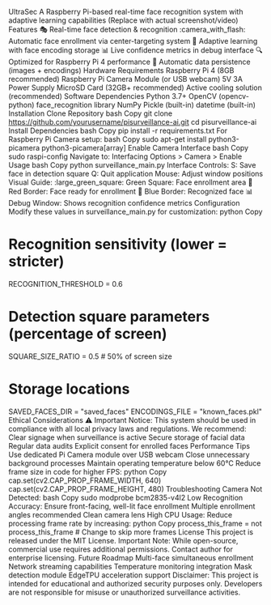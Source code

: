UltraSec
A Raspberry Pi-based real-time face recognition system with adaptive learning capabilities
 (Replace with actual screenshot/video)
Features
:performing_arts: Real-time face detection & recognition
:camera_with_flash: Automatic face enrollment via center-targeting system
:brain: Adaptive learning with face encoding storage
:bar_chart: Live confidence metrics in debug interface
:mag: Optimized for Raspberry Pi 4 performance
:file_folder: Automatic data persistence (images + encodings)
Hardware Requirements
Raspberry Pi 4 (8GB recommended)
Raspberry Pi Camera Module (or USB webcam)
5V 3A Power Supply
MicroSD Card (32GB+ recommended)
Active cooling solution (recommended)
Software Dependencies
Python 3.7+
OpenCV (opencv-python)
face_recognition library
NumPy
Pickle (built-in)
datetime (built-in)
Installation
Clone Repository
bash
Copy
git clone https://github.com/yourusername/pisurveillance-ai.git
cd pisurveillance-ai
Install Dependencies
bash
Copy
pip install -r requirements.txt
For Raspberry Pi Camera setup:
bash
Copy
sudo apt-get install python3-picamera python3-picamera[array]
Enable Camera Interface
bash
Copy
sudo raspi-config
Navigate to: Interfacing Options > Camera > Enable
Usage
bash
Copy
python surveillance_main.py
Interface Controls:
S: Save face in detection square
Q: Quit application
Mouse: Adjust window positions
Visual Guide:
:large_green_square: Green Square: Face enrollment area
:red_circle: Red Border: Face ready for enrollment
:large_blue_circle: Blue Border: Recognized face
:bar_chart: Debug Window: Shows recognition confidence metrics
Configuration
Modify these values in surveillance_main.py for customization:
python
Copy
# Recognition sensitivity (lower = stricter)
RECOGNITION_THRESHOLD = 0.6

# Detection square parameters (percentage of screen)
SQUARE_SIZE_RATIO = 0.5  # 50% of screen size

# Storage locations
SAVED_FACES_DIR = "saved_faces"
ENCODINGS_FILE = "known_faces.pkl"
Ethical Considerations
:warning: Important Notice:
This system should be used in compliance with all local privacy laws and regulations. We recommend:
Clear signage when surveillance is active
Secure storage of facial data
Regular data audits
Explicit consent for enrolled faces
Performance Tips
Use dedicated Pi Camera module over USB webcam
Close unnecessary background processes
Maintain operating temperature below 60°C
Reduce frame size in code for higher FPS:
python
Copy
cap.set(cv2.CAP_PROP_FRAME_WIDTH, 640)
cap.set(cv2.CAP_PROP_FRAME_HEIGHT, 480)
Troubleshooting
Camera Not Detected:
bash
Copy
sudo modprobe bcm2835-v4l2
Low Recognition Accuracy:
Ensure front-facing, well-lit face enrollment
Multiple enrollment angles recommended
Clean camera lens
High CPU Usage:
Reduce processing frame rate by increasing:
python
Copy
process_this_frame = not process_this_frame  # Change to skip more frames
License
This project is released under the MIT License.
Important Note: While open-source, commercial use requires additional permissions. Contact author for enterprise licensing.
Future Roadmap
Multi-face simultaneous enrollment
Network streaming capabilities
Temperature monitoring integration
Mask detection module
EdgeTPU acceleration support
Disclaimer: This project is intended for educational and authorized security purposes only. Developers are not responsible for misuse or unauthorized surveillance activities.
